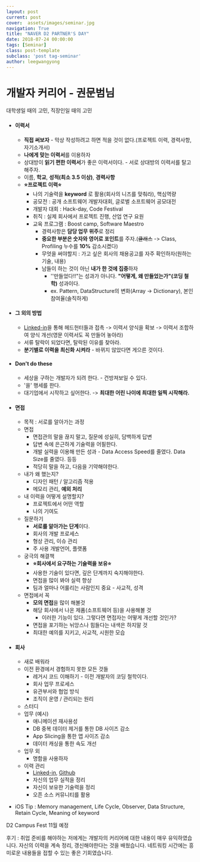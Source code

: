 ```yaml
---
layout: post
current: post
cover:  assets/images/seminar.jpg
navigation: True
title: "NAVER D2 PARTNER'S DAY"
date: 2018-07-24 00:00:00
tags: [Seminar]
class: post-template
subclass: 'post tag-seminar'
author: leegwangyong
---
```

# 개발자 커리어 - 권문범님

대학생일 때의 고민, 직장인일 때의 고민
- #### 이력서

  - **직접 써보자** - 막상 작성하려고 하면 적을 것이 없다.(프로젝트 이력, 경력사항, 자기소개서)
  - **나에게 맞는 이력서**를 이용하자
  - 상대방이 **읽기 편한 이력서**가 좋은 이력서이다. - 서로 상대방의 이력서를 탈고해주자.
  - 이름, **학교**, **성적(최소 3.5 이상)**, **경력사항**
  - **⭐️프로젝트 이력⭐️**
      - 나의 기술력을 **keyword** 로 활용(회사의 니즈를 맞춰라), 핵심역량
      - 공모전 : 공개 소프트웨어 개발자대회, 글로벌 소프트웨어 공모대전
      - 개발자 대회 : Hack-day, Code Festival
      - 취직 : 실제 회사에서 프로젝트 진행, 산업 연구 요원
      - 교육 프로그램 : Boost camp, Software Maestro
        - 경력사항은 **담당 업무 위주**로 정리
        - **중요한 부분은 숫자와 영어로 포인트**를 주자.(~~클래스~~ -> Class, Profiling 누수를 **10%** 감소시켰다)
        - 무엇을 써야할지 : 가고 싶은 회사의 채용공고를 자주 확인하자(원하는 기술, 내용)
        - 남들이 하는 것이 아닌 **내가 한 것에 집중**하자
          - ''만들었다!!"는 성과가 아니다. **"어떻게, 왜 만들었는가"(코딩 철학)** 성과이다. 
          - ex. Pattern, DataStructure의 변화(Array -> Dictionary), 본인 참여율(솔직하게)
- #### 그 외의 방법

  - [Linked-in](https://www.linkedin.com/)을 통해 헤드헌터들과 접촉 -> 이력서 양식을 확보 -> 이력서 조합하여 양식 개선(영문 이력서도 꼭 만들어 놓아라)
  - 서류 탈락이 되었다면, 탈락된 이유를 찾아라.
  - **분기별로 이력을 최신화 시켜라** - 바뀌지 않았다면 게으른 것이다.
- #### Don't do these

  - 세상을 구하는 개발자가 되려 한다. - 건방져보일 수 있다.
  - '을' 행세를 한다.
  - 대기업에서 시작하고 싶어한다.  -> **최대한 어린 나이에 최대한 일찍 시작해라.**
- #### 면접
  - 목적 : 서로를 알아가는 과정 
  - 면접
    - 면접관의 말을 끊지 말고, 질문에 성실히, 담백하게 답변
    - 답변 속에 은근하게 기술력을 어필한다.
    - 개발 실력을 이용해 만든 성과 - Data Access Speed를 줄였다. Data Size를 줄였다. 등등
    - 적당히 말을 하고, 다음을 기약해야한다.
  - 내가 왜 했는지?
    - 디자인 패턴 / 알고리즘 적용
    - 메모리 관리, **예외 처리**
  - 내 이력을 어떻게 설명할지?
    - 프로젝트에서 어떤 역할
    - 나의 기여도
  - 질문하기
    - **서로를 알아가는 단계**이다.
    - 회사의 개발 프로세스
    - 형상 관리, 이슈 관리
    - 주 사용 개발언어, 플랫폼
  - 궁극의 해결책
    - **⭐️회사에서 요구하는 기술력을 보유⭐️**
    - 사용한 기술이 있다면, 깊은 단계까지 숙지해야한다.
    - 면접을 많이 봐야 실력 향상
    - 팀과 얼마나 어룰리는 사람인지 중요 - 사교적, 성격
  - 면접에서 꼭
    - **모의 면접**을 많이 해볼것
    - 해당 회사에서 나온 제품(소프트웨어 등)을 사용해볼 것
      - 이러한 기능이 있다. 그렇다면 면접자는 어떻게 개선할 것인가?
    - 면접을 포기하는 뉘앙스나 힘들다는 내색은 하지말 것
    - 최대한 예의를 지키고, 사교적, 시원한 모습
- #### 회사
  - 새로 배워라
  - 이전 환경에서 경험하지 못한 모든 것들
    - 레거시 코드 이해하기 - 이전 개발자의 코딩 철학이다.
    - 회사 업무 프로세스
    - 유관부서와 협업 방식
    - 조직이 운영 / 관리되는 원리
  - 스터디
  - 업무 (예시)
    - 애니메이션 재사용성
    - DB 중복 데이터 제거를 통한 DB 사이즈 감소
    - App Slicing을 통한 앱 사이즈 감소
    - 데이터 캐싱을 통한 속도 개선
  - 업무 외
    - 명함을 사용하자
  - 이력 관리
    - [Linked-in](https://www.linkedin.com/), [Github](https://github.com)
    - 자신의 업무 실적을 정리
    - 자신이 보유한 기술력을 정리
    - 오픈 소스 커뮤니티를 활용

- iOS Tip : Memory management, Life Cycle, Observer, Data Structure, Retain Cycle, Meaning of keyword

D2 Campus Fest 11월 예정

후기 : 취업 준비를 해야하는 저에게는 개발자의 커리어에 대한 내용이 매우 유익하였습니다. 자신의 이력을 계속 정리, 갱신해야한다는 것을 배웠습니다. 네트워킹 시간에는 흥미로운 내용들을 접할 수 있는 좋은 기회였습니다.